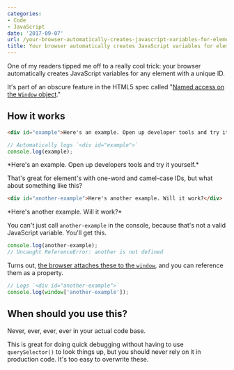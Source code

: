 ```yaml
---
categories:
- Code
- JavaScript
date: '2017-09-07'
url: /your-browser-automatically-creates-javascript-variables-for-elements-with-an-id/
title: Your browser automatically creates JavaScript variables for elements with an ID
---
```


One of my readers tipped me off to a really cool trick: your browser automatically creates JavaScript variables for any element with a unique ID.

It's part of an obscure feature in the HTML5 spec called "[Named access on the `Window` object](https://html.spec.whatwg.org/#named-access-on-the-window-object)."

## How it works

```html
<div id="example">Here's an example. Open up developer tools and try it yourself.</div>
```

```js
// Automatically logs `<div id="example">`
console.log(example);
```

<div id="example" markdown="1">*Here's an example. Open up developers tools and try it yourself.*</div>

That's great for element's with one-word and camel-case IDs, but what about something like this?

```html
<div id="another-example">Here's another example. Will it work?</div>
```

<div id="another-example" markdown="1">*Here's another example. Will it work?*</div>

You can't just call `another-example` in the console, because that's not a valid JavaScript variable. You'll get this.

```js
console.log(another-example);
// Uncaught ReferenceError: another is not defined
```

Turns out, [the browser attaches these to the `window`](https://dev.to/buntine/dom-elements-with-ids-are-global-variables), and you can reference them as a property.

```js
// Logs `<div id="another-example">`
console.log(window['another-example']);
```

## When should you use this?

Never, ever, ever, ever in your actual code base.

This is great for doing quick debugging without having to use `querySelector()` to look things up, but you should never rely on it in production code. It's too easy to overwrite these.